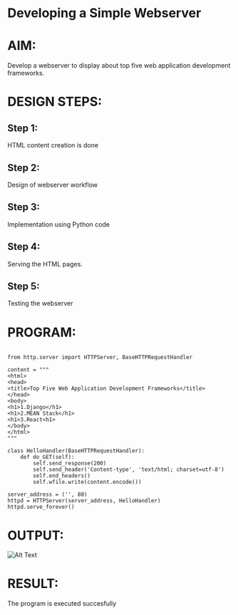 # Developing a Simple Webserver

# AIM:

Develop a webserver to display about top five web application development frameworks.

# DESIGN STEPS:

## Step 1:

HTML content creation is done

## Step 2:

Design of webserver workflow

## Step 3:

Implementation using Python code

## Step 4:

Serving the HTML pages.

## Step 5:

Testing the webserver
# PROGRAM:
``````

from http.server import HTTPServer, BaseHTTPRequestHandler

content = """
<html>
<head>
<title>Top Five Web Application Development Frameworks</title>
</head>
<body>
<h1>1.Django</h1>
<h1>2.MEAN Stack</h1>
<h1>3.React<h1>
</body>
</html>
"""

class HelloHandler(BaseHTTPRequestHandler):
    def do_GET(self):
        self.send_response(200)
        self.send_header('Content-type', 'text/html; charset=utf-8')
        self.end_headers()
        self.wfile.write(content.encode())

server_address = ('', 80)
httpd = HTTPServer(server_address, HelloHandler)
httpd.serve_forever()

``````
# OUTPUT:
![Alt Text](images/webserver1.png)

# RESULT:

The program is executed succesfully
